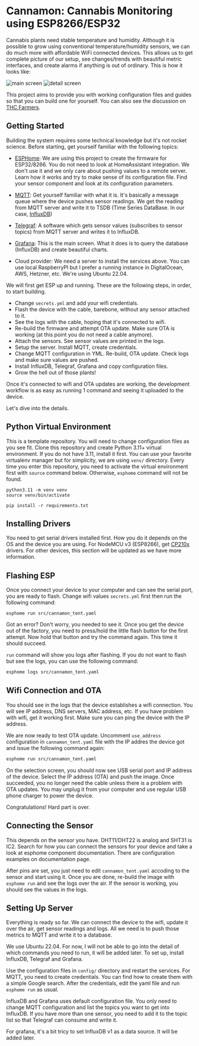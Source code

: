 # Cannamon: Cannabis Monitoring using ESP8266/ESP32

Cannabis plants need stable temperature and humidity. Although it is possible to grow using
conventional temperature/humidity sensors, we can do much more with affordable WiFi connected
devices. This allows us to get complete picture of our setup, see changes/trends with beautiful
metric interfaces, and create alarms if anything is out of ordinary. This is how it looks like:

![main screen](https://www.thcfarmer.com/attachments/software-engineer-first-growing-experience-jpeg.2035285/)
![detail screen](https://www.thcfarmer.com/attachments/software-engineer-first-growing-experience-2-jpeg.2035286/)

This project aims to provide you with working configuration files and guides so that you can build
one for yourself. You can also see the discussion on [THC Farmers][thc-farmer-first-topic].

[thc-farmer-first-topic]: https://www.thcfarmer.com/threads/software-engineer-first-growing-experience.152810/

## Getting Started

Building the system requires some technical knowledge but it's not rocket science.
Before starting, get yourself familiar with the following topics:

- [ESPHome][esphome]: We are using this project to create the firmware for ESP32/8266. You do not
  need to look at HomeAssistant integration. We don't use it and we only care about pushing values
  to a remote server. Learn how it works and try to make sense of its configuration file. Find
  your sensor component and look at its configuration parameters.

- [MQTT][mqtt-wiki]: Get yourself familiar with what it is. It's basically a message queue where the
  device pushes sensor readings. We get the reading from MQTT server and write it to TSDB (Time
  Series DataBase. In our case, [InfluxDB][influxdb])

- [Telegraf][telegraf]: A software which gets sensor values (subscribes to sensor topics) from MQTT
  server and writes it to InfluxDB.

- [Grafana][grafana]: This is the main screen. What it does is to query the database (InfluxDB) and
  create beautiful charts.

- Cloud provider: We need a server to install the services above. You can use local RaspberryPI but
  I prefer a running instance in DigitalOcean, AWS, Hetzner, etc. We're using Ubuntu 22.04.

[esphome]: https://esphome.io/
[mqtt-wiki]: https://en.wikipedia.org/wiki/MQTT
[influxdb]: https://www.influxdata.com/
[telegraf]: https://www.influxdata.com/time-series-platform/telegraf/
[grafana]: https://grafana.com/

We will first get ESP up and running. These are the following steps, in order, to start building.

- Change `secrets.yml` and add your wifi credentials.
- Flash the device with the cable, barebone, without any sensor attached to it.
- See the logs with the cable, hoping that it's connected to wifi.
- Re-build the firmware and attempt OTA update. Make sure OTA is working (at this point you do not
  need a cable anymore).
- Attach the sensors. See sensor values are printed in the logs.
- Setup the server. Install MQTT, create credentials.
- Change MQTT configuration in YML. Re-build, OTA update. Check logs and make sure values are
  pushed.
- Install InfluxDB, Telegraf, Grafana and copy configuration files.
- Grow the hell out of those plants!

Once it's connected to wifi and OTA updates are working, the development workflow is as easy as
running 1 command and seeing it uploaded to the device.

Let's dive into the details.

## Python Virtual Environment

This is a template repository. You will need to change configuration files as you see fit. Clone
this repository and create Python 3.11+ virtual environment. If you do not have 3.11, install it
first. You can use your favorite virtualenv manager but for simplicity, we are using `venv/`
directory. Every time you enter this repository, you need to activate the virtual environment first with `source` command below. Otherwise, `esphome` command will not be found.

```shell
python3.11 -m venv venv
source venv/bin/activate

pip install -r requirements.txt
```

## Installing Drivers

You need to get serial drivers installed first. How you do it depends on the OS and the device you
are using. For NodeMCU v3 (ESP8266), get [CP210x][cp210x] drivers. For other devices, this section will be updated as we have more information.

[cp210x]: https://www.silabs.com/developers/usb-to-uart-bridge-vcp-drivers

## Flashing ESP

Once you connect your device to your computer and can see the serial port, you are ready to flash.
Change wifi values `secrets.yml` first then run the following command:

```shell
esphome run src/cannamon_tent.yaml
```

Got an error? Don't worry, you needed to see it. Once you get the device out of the factory, you
need to press/hold the little flash button for the first attempt. Now hold that button and try the
command again. This time it should succeed.

`run` command will show you logs after flashing. If you do not want to flash but see the logs, you can use the following command:

```bash
esphome logs src/cannamon_tent.yaml
```

## Wifi Connection and OTA

You should see in the logs that the device establishes a wifi connection. You will see IP address,
DNS servers, MAC address, etc. If you have problem with wifi, get it working first. Make sure you
can ping the device with the IP address.

We are now ready to test OTA update. Uncomment `use_address` configuration in `cannamon_tent.yaml` file with the IP addres the device got and issue the following command again:

```bash
esphome run src/cannamon_tent.yaml
```

On the selection screen, you should now see USB serial port and IP address of the device. Select the IP address (OTA) and push the image. Once succeeded, you no longer need the cable unless there is a problem with OTA updates. You may unplug it from your computer and use regular USB phone charger to power the device.

Congratulations! Hard part is over.

## Connecting the Sensor

This depends on the sensor you have. DHT11/DHT22 is analog and SHT31 is IC2. Search for how you can
connect the sensors for your device and take a look at esphome component documentation. There are
configuration examples on documentation page.

After pins are set, you just need to edit `cannamon_tent.yaml` accoding to the sensor and start
using it. Once you are done, re-build the image with `esphome run` and see the logs over the air. If
the sensor is working, you should see the values in the logs.

## Setting Up Server

Everything is ready so far. We can connect the device to the wifi, update it over the air, get sensor readings and logs. All we need is to push those metrics to MQTT and write it to a database.

We use Ubuntu 22.04. For now, I will not be able to go into the detail of which commands you need to run, it will be added later. To set up, install InfluxDB, Telegraf and Grafana.

Use the configuration files in `config/` directory and restart the services. For MQTT, you need to
create credentials. You can find how to create them with a simple Google search. After the credentials, edit the yaml file and run `esphome run` as usual.

InfluxDB and Grafana uses default configuration file. You only need to change MQTT configuration and
list the topics you want to get into InfluxDB. If you have more than one sensor, you need to add it
to the topic list so that Telegraf can consume and write it.

For grafana, it's a bit tricy to set InfluxDB v1 as a data source. It will be added later.

